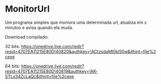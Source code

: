 # MonitorUrl

Um programa simples que moniora uma determinada url, atualiza em x minutos e avisa quando ela muda. 

Download compilado:

32 bits: https://onedrive.live.com/redir?resid=4707EA11215E80D!40820&authkey=!ACtzsdaMI0kl50w&ithint=file%2cexe

64 bits: https://onedrive.live.com/redir?resid=4707EA11215E80D!40819&authkey=!AK-STLx34ZcLaQc&ithint=file%2cexe
